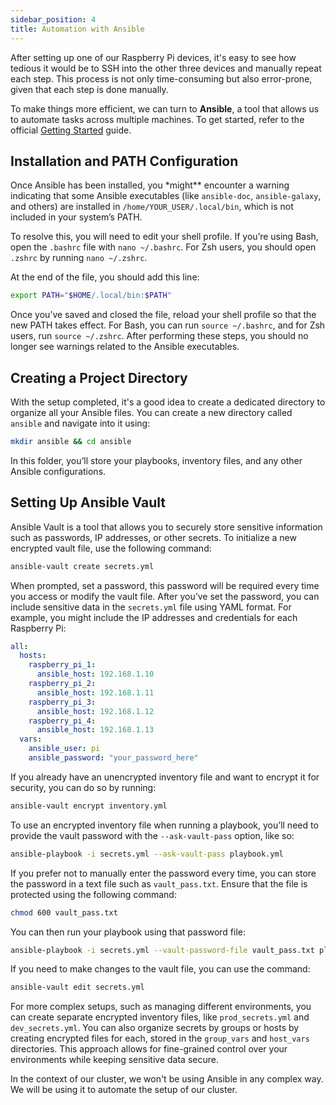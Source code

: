 ```yaml
---
sidebar_position: 4
title: Automation with Ansible
---
```


After setting up one of our Raspberry Pi devices, it's easy to see how tedious it would be to SSH into the other three devices and manually repeat each step. This process is not only time-consuming but also error-prone, given that each step is done manually.

To make things more efficient, we can turn to **Ansible**, a tool that allows us to automate tasks across multiple machines. To get started, refer to the official [Getting Started](https://docs.ansible.com/ansible/latest/getting_started/index.html) guide.

## Installation and PATH Configuration

Once Ansible has been installed, you \*might\*\* encounter a warning indicating that some Ansible executables (like `ansible-doc`, `ansible-galaxy`, and others) are installed in `/home/YOUR_USER/.local/bin`, which is not included in your system’s PATH.

To resolve this, you will need to edit your shell profile. If you’re using Bash, open the `.bashrc` file with `nano ~/.bashrc`. For Zsh users, you should open `.zshrc` by running `nano ~/.zshrc`.

At the end of the file, you should add this line:

```bash
export PATH="$HOME/.local/bin:$PATH"
```

Once you’ve saved and closed the file, reload your shell profile so that the new PATH takes effect. For Bash, you can run `source ~/.bashrc`, and for Zsh users, run `source ~/.zshrc`. After performing these steps, you should no longer see warnings related to the Ansible executables.

## Creating a Project Directory

With the setup completed, it's a good idea to create a dedicated directory to organize all your Ansible files. You can create a new directory called `ansible` and navigate into it using:

```bash
mkdir ansible && cd ansible
```

In this folder, you’ll store your playbooks, inventory files, and any other Ansible configurations.

## Setting Up Ansible Vault

Ansible Vault is a tool that allows you to securely store sensitive information such as passwords, IP addresses, or other secrets. To initialize a new encrypted vault file, use the following command:

```bash
ansible-vault create secrets.yml
```

When prompted, set a password, this password will be required every time you access or modify the vault file. After you’ve set the password, you can include sensitive data in the `secrets.yml` file using YAML format. For example, you might include the IP addresses and credentials for each Raspberry Pi:

```yaml
all:
  hosts:
    raspberry_pi_1:
      ansible_host: 192.168.1.10
    raspberry_pi_2:
      ansible_host: 192.168.1.11
    raspberry_pi_3:
      ansible_host: 192.168.1.12
    raspberry_pi_4:
      ansible_host: 192.168.1.13
  vars:
    ansible_user: pi
    ansible_password: "your_password_here"
```

If you already have an unencrypted inventory file and want to encrypt it for security, you can do so by running:

```bash
ansible-vault encrypt inventory.yml
```

To use an encrypted inventory file when running a playbook, you’ll need to provide the vault password with the `--ask-vault-pass` option, like so:

```bash
ansible-playbook -i secrets.yml --ask-vault-pass playbook.yml
```

If you prefer not to manually enter the password every time, you can store the password in a text file such as `vault_pass.txt`. Ensure that the file is protected using the following command:

```bash
chmod 600 vault_pass.txt
```

You can then run your playbook using that password file:

```bash
ansible-playbook -i secrets.yml --vault-password-file vault_pass.txt playbook.yml
```

If you need to make changes to the vault file, you can use the command:

```bash
ansible-vault edit secrets.yml
```

For more complex setups, such as managing different environments, you can create separate encrypted inventory files, like `prod_secrets.yml` and `dev_secrets.yml`. You can also organize secrets by groups or hosts by creating encrypted files for each, stored in the `group_vars` and `host_vars` directories. This approach allows for fine-grained control over your environments while keeping sensitive data secure.

In the context of our cluster, we won't be using Ansible in any complex way. We will be using it to automate the setup of our cluster.
